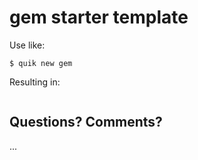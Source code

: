 # gem starter template


Use like:

```
$ quik new gem
```

Resulting in:

```
```



## Questions? Comments?

...

